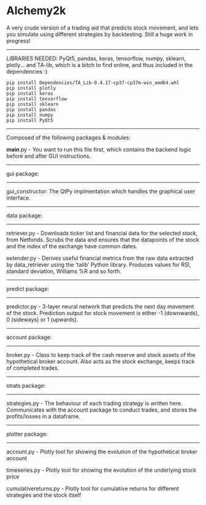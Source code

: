 # Alchemy2k

A very crude version of a trading aid that predicts stock movement, and lets you simulate using different strategies by backtesting. Still a huge work in progress!

_________________
LIBRARIES NEEDED:
PyQt5, pandas, keras, tensorflow, numpy, sklearn, plotly...
and TA-lib, which is a bitch to find online, and thus included in the dependencies :)
```
pip install Dependencies/TA_Lib-0.4.17-cp37-cp37m-win_amd64.whl
pip install plotly
pip install keras
pip install tensorflow
pip install sklearn
pip install pandas
pip install numpy
pip install PyQt5
```
_________________________________
Composed of the following packages & modules:

__main__.py - You want to run this file first, which contains the backend logic before and after GUI instructions. 
_____________
gui package:
_____________
gui_constructor: The QtPy implmentation which handles the graphical user interface. 
_____________
data package: 
_____________
retriever.py - Downloads ticker list and financial data for the selected stock, from Netfonds. Scrubs the data and ensures that the datapoints of the    stock and the index of the exchange have common dates. 

extender.py - Derives useful financial metrics from the raw data extracted by data_retriever using the 'talib' Python library. Produces values for RSI, standard deviation, Williams %R and so forth.  
_____________
predict package: 
__________
predictor.py - 3-layer neural network that predicts the next day movement of the stock. Prediction output for stock movement is either -1 (downwards), 0 (sideways) or 1 (upwards). 
_____________
account package:
________________
broker.py - Class to keep track of the cash reserve and stock assets of the hypothetical broker account. Also acts as the stock exchange, keeps track of completed trades. 
_____________
strats package:
_____________
strategies.py - The behaviour of each trading strategy is written here. Communicates with the account package to conduct trades, and stores the profits/losses in a dataframe. 
_____________
plotter package: 
_______________
account.py - Plotly tool for showing the evolution of the hypothetical broker account 

timeseries.py - Plotly tool for showing the evolution of the underlying stock price 


cumulativereturns.py - Plotly tool for cumulative returns for different strategies and the stock itself
